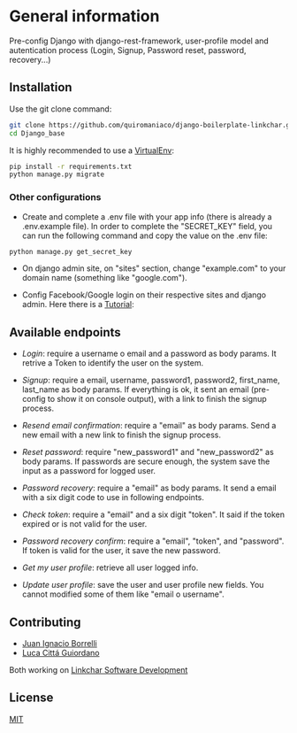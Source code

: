 # General information

Pre-config Django with django-rest-framework, user-profile model and autentication process (Login, Signup, Password reset, password, recovery...)
 
## Installation

Use the git clone command:

```bash
git clone https://github.com/quiromaniaco/django-boilerplate-linkchar.git
cd Django_base
```

It is highly recommended to use a [VirtualEnv](https://towardsdatascience.com/virtual-environments-104c62d48c54):

```bash
pip install -r requirements.txt
python manage.py migrate
```

### Other configurations
- Create and complete a .env file with your app info (there is already a .env.example file).
In order to complete the "SECRET_KEY" field, you can run the following command and copy the value on the .env file:
```bash
python manage.py get_secret_key
```

- On django admin site, on "sites" section, change "example.com" to your domain name (something like "google.com").

- Config Facebook/Google login on their respective sites and django admin. Here there is a [Tutorial](https://djangokatya.com/2020/08/12/another-django-all-auth-tutorial/):
 


## Available endpoints

- *Login*: require a username o email and a password as body params. It retrive a Token to identify the user on the system.

- *Signup*: require a email, username, password1, password2, first_name, last_name as body params. If everything is ok, it sent an email (pre-config to show it on console output), with a link to finish the signup process.

- *Resend email confirmation*: require a "email" as body params. Send a new email with a new link to finish the signup process.

- *Reset password*: require "new_password1" and "new_password2" as body params. If passwords are secure enough, the system save the input as a password for logged user.

- *Password recovery*: require a "email" as body params. It send a email with a six digit code to use in following endpoints.

- *Check token*: require a "email" and a six digit "token". It said if the token expired or is not valid for the user.

- *Password recovery confirm*: require a "email", "token", and "password". If token is valid for the user,  it save the new password. 

- *Get my user profile*: retrieve all user logged info.

- *Update user profile*: save the user and user profile new fields. You cannot modified some of them like "email o username".

## Contributing
- [Juan Ignacio Borrelli](https://www.linkedin.com/in/juan-ignacio-borrelli/)
- [Luca Cittá Guiordano](https://www.linkedin.com/in/lucacittagiordano/)

Both working on [Linkchar Software Development](https://linkchar.com/)


## License
[MIT](https://choosealicense.com/licenses/mit/)